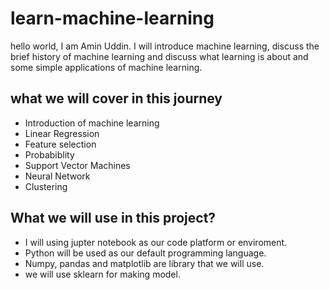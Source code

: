 # learn-machine-learning
hello world, I am Amin Uddin. I will introduce machine learning,  discuss the brief history of machine learning and discuss what learning is about and some simple applications of machine learning.

## what we will cover in this journey
- Introduction of machine learning
- Linear Regression
- Feature selection
- Probabiblity
- Support Vector Machines
- Neural Network
- Clustering

## What we will use in this project?
- I will using jupter notebook as our code platform or enviroment.
- Python will be used as our default programming language.
- Numpy, pandas and matplotlib are library that we will use.
- we will use sklearn for making model.

<div class="conatiner>
    <code>
      document.innerHTML("Hello world")
    </code>
</div>

